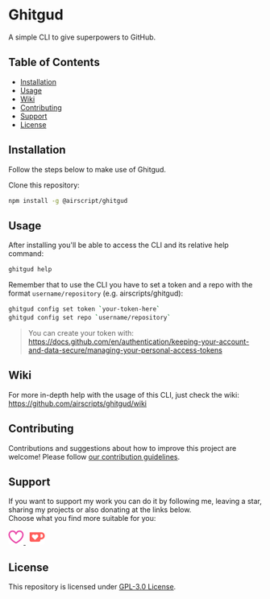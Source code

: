 # Ghitgud
A simple CLI to give superpowers to GitHub.

## Table of Contents
- [Installation](#installation)
- [Usage](#usage)
- [Wiki](#wiki)
- [Contributing](#contributing)
- [Support](#support)
- [License](#license)

## Installation
Follow the steps below to make use of Ghitgud.

Clone this repository:
```bash
npm install -g @airscript/ghitgud
```

## Usage
After installing you'll be able to access the CLI and its relative help command:
```bash
ghitgud help
```

Remember that to use the CLI you have to set a token and a repo with the format `username/repository` (e.g. airscripts/ghitgud):
```bash
ghitgud config set token `your-token-here`
ghitgud config set repo `username/repository`
```
> You can create your token with: https://docs.github.com/en/authentication/keeping-your-account-and-data-secure/managing-your-personal-access-tokens

## Wiki
For more in-depth help with the usage of this CLI, just check the wiki: https://github.com/airscripts/ghitgud/wiki

## Contributing
Contributions and suggestions about how to improve this project are welcome!
Please follow [our contribution guidelines](https://github.com/airscripts/ghitgud/blob/main/CONTRIBUTING.md).

## Support
If you want to support my work you can do it by following me, leaving a star, sharing my projects or also donating at the links below.  
Choose what you find more suitable for you:  

<a href="https://sponsor.airscript.it" target="blank">
  <img src="https://raw.githubusercontent.com/airscripts/assets/main/images/github-sponsors.svg" alt="GitHub Sponsors" width="30px" />
</a>&nbsp;
<a href="https://kofi.airscript.it" target="blank">
  <img src="https://raw.githubusercontent.com/airscripts/assets/main/images/kofi.svg" alt="Kofi" width="30px" />
</a>

## License  
This repository is licensed under [GPL-3.0 License](https://github.com/airscripts/ghitgud/blob/main/LICENSE).
